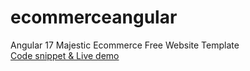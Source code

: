 # ecommerceangular
Angular 17 Majestic Ecommerce Free Website Template<br>
[Code snippet & Live demo
](https://therichpost.com/angular-17-majestic-ecommerce-free-website-template/)
